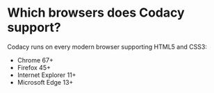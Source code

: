 # Which browsers does Codacy support?

Codacy runs on every modern browser supporting HTML5 and CSS3:

-   Chrome 67+
-   Firefox 45+
-   Internet Explorer 11+
-   Microsoft Edge 13+
